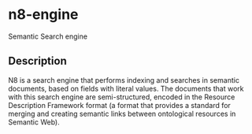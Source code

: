 # n8-engine
Semantic Search engine

## Description

N8 is a search engine that performs indexing and searches in semantic documents, based on fields with literal values. The documents that work with this search engine are semi-structured, encoded in the Resource Description Framework format (a format that provides a standard for merging and creating semantic links between ontological resources in Semantic Web).

